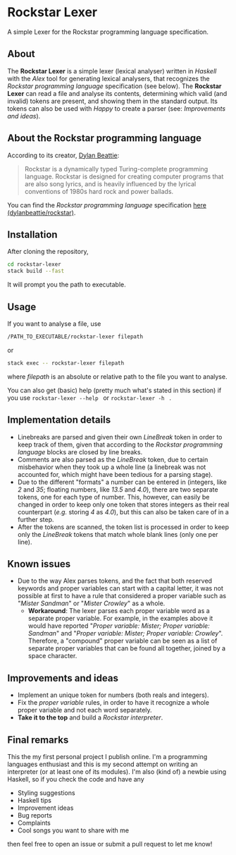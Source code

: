 # Rockstar Lexer
 A simple Lexer for the Rockstar programming language specification.

## About

The **Rockstar Lexer** is a simple lexer (lexical analyser) written in *Haskell* with the *Alex* tool for generating lexical analysers, that recognizes the *Rockstar programming language* specification (see below). The **Rockstar Lexer** can read a file and analyse its contents, determining which valid (and invalid) tokens are present, and showing them in the standard output. Its tokens can also be used with *Happy* to create a parser (see: *Improvements and ideas*). 

## About the Rockstar programming language
According to its creator, [Dylan Beattie](https://github.com/dylanbeattie/):

>Rockstar is a dynamically typed Turing-complete programming language.
>Rockstar is designed for creating computer programs that are also song lyrics, and is heavily influenced by the lyrical conventions of 1980s hard rock and power ballads.

You can find the *Rockstar programming language* specification [here (dylanbeattie/rockstar)](https://github.com/dylanbeattie/rockstar).

## Installation
After cloning the repository,
```bash
cd rockstar-lexer
stack build --fast
```
It will prompt you the path to executable.

## Usage

If you want to analyse a file, use
```bash
/PATH_TO_EXECUTABLE/rockstar-lexer filepath 
```
or
```bash
stack exec -- rockstar-lexer filepath
```
where *filepath* is an absolute or relative path to the file you want to analyse.

You can also get (basic) help (pretty much what's stated in this section) if you use ``rockstar-lexer --help `` or ``rockstar-lexer -h `` .

## Implementation details
* Linebreaks are parsed and given their own *LineBreak* token in order to keep track of them, given that according to the *Rockstar programming language* blocks are closed by line breaks.
* Comments are also parsed as the *LineBreak* token, due to certain misbehavior when they took up a whole line (a linebreak was not accounted for, which might have been tedious for a parsing stage).
* Due to the different "formats" a number can be entered in (integers, like *2* and *35*; floating numbers, like *13.5* and *4.0*), there are two separate tokens, one for each type of number. This, however, can easily be changed in order to keep only one token that stores integers as their real counterpart (*e.g.* storing *4* as *4.0*), but this can also be taken care of in a further step.
* After the tokens are scanned, the token list is processed in order to keep only the *LineBreak* tokens that match whole blank lines (only one per line). 

## Known issues
* Due to the way Alex parses tokens, and the fact that both reserved keywords and proper variables can start with a capital letter, it was not possible at first to have a rule that considered a proper variable such as "*Mister Sandman*" or "*Mister Crowley*" as a whole. 
    * **Workaround**: The lexer parses each proper variable word as a separate proper variable. For example, in the examples above it would have reported "*Proper variable: Mister; Proper variable: Sandman*" and "*Proper variable: Mister; Proper variable: Crowley*". Therefore, a "compound" proper variable can be seen as a list of separate proper variables that can be found all together, joined by a space character.

## Improvements and ideas
* Implement an unique token for numbers (both reals and integers).
* Fix the *proper variable* rules, in order to have it recognize a whole proper variable and not each word separately.
* **Take it to the top** and build a *Rockstar interpreter*. 

## Final remarks
This the my first personal project I publish online. I'm a programming languages enthusiast and this is my second attempt on writing an interpreter (or at least one of its modules). I'm also (kind of) a newbie using Haskell, so if you check the code and have any

* Styling suggestions
* Haskell tips
* Improvement ideas
* Bug reports
* Complaints
* Cool songs you want to share with me

then feel free to open an issue or submit a pull request to let me know!